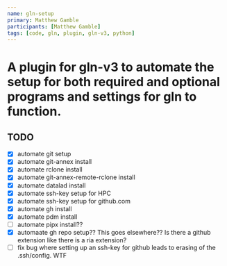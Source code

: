 ```yaml
---
name: gln-setup
primary: Matthew Gamble
participants: [Matthew Gamble]
tags: [code, gln, plugin, gln-v3, python]
---
```


# A plugin for gln-v3 to automate the setup for both required and optional programs and settings for gln to function.

## TODO

- [x] automate git setup
- [x] automate git-annex install
- [x] automate rclone install
- [x] automate git-annex-remote-rclone install
- [x] automate datalad install
- [x] automate ssh-key setup for HPC
- [x] automate ssh-key setup for github.com
- [x] automate gh install
- [x] automate pdm install
- [ ] automate pipx install??
- [x] automaate gh repo setup?? This goes elsewhere?? Is there a github extension like there is a ria extension?
- [ ] fix bug where setting up an ssh-key for github leads to erasing of the .ssh/config. WTF
